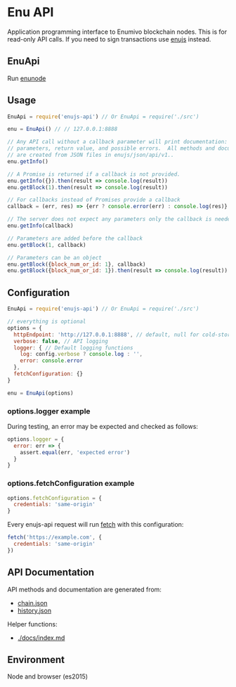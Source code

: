 # Enu API

Application programming interface to Enumivo blockchain nodes.  This is for
read-only API calls.  If you need to sign transactions use
[enujs](https://github.com/enumivo/enujs) instead.

## EnuApi

Run [enunode](https://github.com/enumivo/enumivo)

## Usage

```javascript
EnuApi = require('enujs-api') // Or EnuApi = require('./src')

enu = EnuApi() // // 127.0.0.1:8888

// Any API call without a callback parameter will print documentation: description,
// parameters, return value, and possible errors.  All methods and documentation
// are created from JSON files in enujs/json/api/v1..
enu.getInfo()

// A Promise is returned if a callback is not provided.
enu.getInfo({}).then(result => console.log(result))
enu.getBlock(1).then(result => console.log(result))

// For callbacks instead of Promises provide a callback
callback = (err, res) => {err ? console.error(err) : console.log(res)}

// The server does not expect any parameters only the callback is needed
enu.getInfo(callback)

// Parameters are added before the callback
enu.getBlock(1, callback)

// Parameters can be an object
enu.getBlock({block_num_or_id: 1}, callback)
enu.getBlock({block_num_or_id: 1}).then(result => console.log(result))
```

## Configuration

```js
EnuApi = require('enujs-api') // Or EnuApi = require('./src')

// everything is optional
options = {
  httpEndpoint: 'http://127.0.0.1:8888', // default, null for cold-storage
  verbose: false, // API logging
  logger: { // Default logging functions
    log: config.verbose ? console.log : '',
    error: console.error
  },
  fetchConfiguration: {}
}

enu = EnuApi(options)
```
### options.logger example

During testing, an error may be expected and checked as follows:

```js
options.logger = {
  error: err => {
    assert.equal(err, 'expected error')
  }
}
```

### options.fetchConfiguration example

```js
options.fetchConfiguration = {
  credentials: 'same-origin'
}
```
Every enujs-api request will run [fetch](https://github.com/github/fetch#sending-cookies) with this configuration:
```js
fetch('https://example.com', {
  credentials: 'same-origin'
})
```

## API Documentation

API methods and documentation are generated from:
* [chain.json](https://github.com/enumivo/enujs-api/blob/master/src/api/v1/chain.json)
* [history.json](https://github.com/enumivo/enujs-api/blob/master/src/api/v1/history.json)

Helper functions:
* [./docs/index.md](./docs/index.md)

## Environment

Node and browser (es2015)

